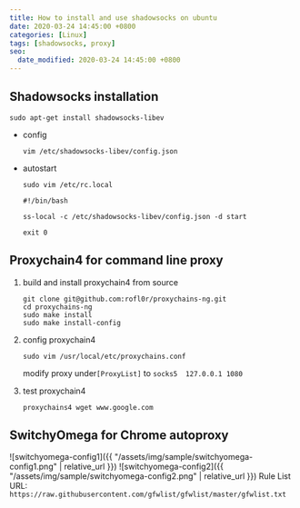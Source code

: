 ```yaml
---
title: How to install and use shadowsocks on ubuntu
date: 2020-03-24 14:45:00 +0800
categories: [Linux]
tags: [shadowsocks, proxy]
seo:
  date_modified: 2020-03-24 14:45:00 +0800
---
```


## Shadowsocks installation
```console
sudo apt-get install shadowsocks-libev
```
- config
    ```console
    vim /etc/shadowsocks-libev/config.json
    ```
- autostart
    ```console
    sudo vim /etc/rc.local
    ```
    ```shell
    #!/bin/bash

    ss-local -c /etc/shadowsocks-libev/config.json -d start

    exit 0
    ```


## Proxychain4 for command line proxy
1. build and install proxychain4 from source

    ```console
    git clone git@github.com:rofl0r/proxychains-ng.git
    cd proxychains-ng
    sudo make install
    sudo make install-config
    ```
2. config proxychain4

    ```console
    sudo vim /usr/local/etc/proxychains.conf
    ```
    modify proxy under`[ProxyList]` to `socks5  127.0.0.1 1080`

3. test proxychain4

    ```console
    proxychains4 wget www.google.com
    ```

## SwitchyOmega for Chrome autoproxy

![switchyomega-config1]({{ "/assets/img/sample/switchyomega-config1.png" | relative_url }})
![switchyomega-config2]({{ "/assets/img/sample/switchyomega-config2.png" | relative_url }})
Rule List URL: `https://raw.githubusercontent.com/gfwlist/gfwlist/master/gfwlist.txt`
